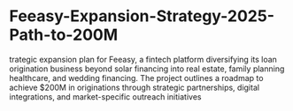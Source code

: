 # Feeasy-Expansion-Strategy-2025-Path-to-200M
trategic expansion plan for Feeasy, a fintech platform diversifying its loan origination business beyond solar financing into real estate, family planning healthcare, and wedding financing. The project outlines a roadmap to achieve $200M in originations through strategic partnerships, digital integrations, and market-specific outreach initiatives
